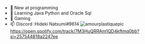 - 👀 New at programming  
- 🌱 Learning Java Python and Oracle Sql
- 💞️ Gaming
- 📫 Discord :Hideki Natsumi#9614
![amourplastiquepic](https://user-images.githubusercontent.com/96385473/152266613-e33bbfd3-518d-43d8-b050-dd11e59745b3.jpg)
https://open.spotify.com/track/7M3HuQRRAm1QD4kftmq0bb?si=257544818a2247ee

